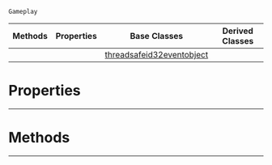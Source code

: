  `Gameplay`

|Methods|Properties|Base Classes|Derived Classes|
|---|---|---|---|
| | |[threadsafeid32eventobject](https://github.com/ZilchEngine/ZilchDocs/blob/master/code_reference/class_reference/threadsafeid32eventobject.markdown)| |


 #  Properties


---  
 #  Methods


---  
 

 